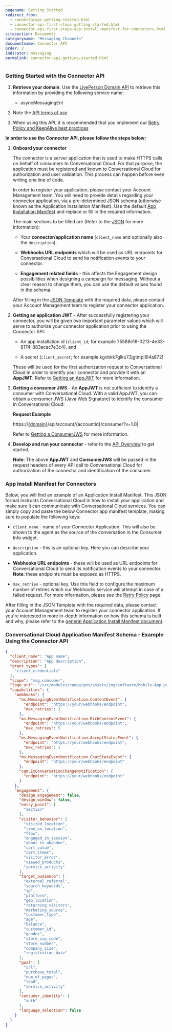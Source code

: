 ```yaml
---
pagename: Getting Started
redirect_from:
  - connectorapi-getting-started.html
  - connector-api-first-steps-getting-started.html
  - connector-api-first-steps-app-install-manifest-for-connectors.html
sitesection: Documents
categoryname: "Messaging Channels"
documentname: Connector API
order: 2
indicator: messaging
permalink: connector-api-getting-started.html
---
```


### Getting Started with the Connector API

1. **Retrieve your domain**. Use the [LivePerson Domain API](agent-domain-domain-api.html) to retrieve this information by providing the following service name:

	* asyncMessagingEnt

2. Note the [API terms of use](https://www.liveperson.com/policies/apitou).

3. When using this API, it is recommended that you implement our [Retry Policy and KeepAlive best practices](guides-retry-policy.html)

[comment]: <> (guides-retry-policy.html needs to be updated with Connector API as well)


**In order to use the Connector API, please follow the steps below:**

1. **Onboard your connector**

	The connector is a server application that is used to make HTTPS calls on behalf of consumers to Conversational Cloud. For that purpose, the application must be registered and known to Conversational Cloud for authorization and user validation. This process can happen before even writing one line of code.

	In order to register your application, please contact your Account Management team. You will need to provide details regarding your connector application, via a pre-determined JSON schema (otherwise known as the Application Installation Manifest). Use the default [App Installation Manifest](#app-install-manifest-for-connectors) and replace or fill in the required information.

	The main sections to be filled are (Refer to the [JSON](#app-install-manifest-for-connectors) for more information):

	* Your **connector/application name** (`client_name` and optionally also the `description`).

	* **Webhooks URL endpoints** which will be used as URL endpoints for Conversational Cloud to send its notification events to your connector.

	* **Engagement related fields** - this affects the Engagement design possibilities when designing a campaign for messaging. Without a clear reason to change them, you can use the default values found in the schema.

	After filling in the [JSON Template](#app-install-manifest-for-connectors) with the required data, please contact your Account Management team to register your connector application.

2. **Getting an application JWT** - After successfully registering your connector, you will be given two important parameter values which will serve to authorize your connector application prior to using the Connector API:

	* An app installation id (`client_id`; for example 75588e18-0213-4e33-8174-883acac7e3c4), and

	* A secret (`client_secret`; for example kgvbkk7glku72jgtmpi6l4a872)

	These will be used for the first authorization request to Conversational Cloud in order to identify your connector and provide it with an **AppJWT**. Refer to [Getting an AppJWT](connector-api-send-api-authorization-and-authentication.html#get-appjwt) for more information.

3. **Getting a consumer JWS** - An **AppJWT** is not sufficient to identify a consumer with Conversational Cloud. With a valid AppJWT, you can obtain a consumer JWS (Java Web Signature) to identify the consumer in Conversational Cloud:

	**Request Example**

	 https://[{domain}](/agent-domain-domain-api.html)/api/account/{accountid}/consumer?v=1.0|

	Refer to [Getting a ConsumerJWS](connector-api-send-api-authorization-and-authentication.html#get-consumerjwt) for more information.

4. **Develop and run your connector** - refer to the [API Overview](connector-api-overview.html) to get started.

	**Note**: The above **AppJWT** and **ConsumerJWS** will be passed in the request headers of every API call to Conversational Cloud for authorization of the connector and identification of the consumer.

### App Install Manifest for Connectors

Below, you will find an example of an Application Install Manifest. This JSON format instructs Conversational Cloud in how to install your application and make sure it can communicate with Conversational Cloud services. You can simply copy and paste the below Connector app manifest template, making sure to populate the following keys:

* `client_name`  - name of your Connector Application. This will also be shown to the agent as the source of the conversation in the Consumer Info widget.

* `description` - this is an optional key. Here you can describe your application.

* **Webhooks URL endpoints** - these will be used as URL endpoints for Conversational Cloud to send its notification events to your connector. **Note**: these endpoints must be exposed as HTTPS.

* `max_retries` - optional key. Use this field to configure the maximum number of retries which our Webhooks service will attempt in case of a failed request. For more information, please see the [Retry Policy](webhooks-retrypolicy.html) page.

After filling in the JSON Template with the required data, please contact your Account Management team to register your connector application. If you're interested in more in-depth information on how this schema is built and why, please refer to the [general Application Install Manifest document](guides-le-applications-installing.html).

### Conversational Cloud Application Manifest Schema - Example Using the Connector API

```json
{
  "client_name": "App name",
  "description": "App description",
  "grant_types": [
    "client_credentials"
  ],
  "scope": "msg.consumer",
  "logo_uri": "/src/modules/campaigns/assets/img/software/Mobile-App.png",
  "capabilities": {
    "webhooks": {
      "ms.MessagingEventNotification.ContentEvent": {
        "endpoint": "https://your/webhooks/endpoint",
        "max_retries": 3
      },
      "ms.MessagingEventNotification.RichContentEvent": {
        "endpoint": "https://your/webhooks/endpoint",
        "max_retries": 5
      },
      "ms.MessagingEventNotification.AcceptStatusEvent": {
        "endpoint": "https://your/webhooks/endpoint",
        "max_retries": 1
      },
      "ms.MessagingEventNotification.ChatStateEvent": {
        "endpoint": "https://your/webhooks/endpoint"
      },
      "cqm.ExConversationChangeNotification": {
        "endpoint": "https://your/webhooks/endpoint"
      }
    },
    "engagement": {
      "design_engagement": false,
      "design_window": false,
      "entry_point": [
        "section"
      ],
      "visitor_behavior": [
        "visited_location",
        "time_on_location",
        "flow",
        "engaged_in_session",
        "about_to_abandon",
        "cart_value",
        "cart_items",
        "visitor_error",
        "viewed_products",
        "service_activity"
      ],
      "target_audience": [
        "external_referral",
        "search_keywords",
        "ip",
        "platform",
        "geo_location",
        "returning_visitors",
        "marketing_source",
        "customer_type",
        "age",
        "balance",
        "customer_id",
        "gender",
        "store_zip_code",
        "store_number",
        "company_size",
        "registration_date"
      ],
      "goal": [
        "url",
        "purchase_total",
        "num_of_pages",
        "lead",
        "service_activity"
      ],
      "consumer_identity": [
        "auth"
      ],
      "language_selection": false
    }
  }
}
```

